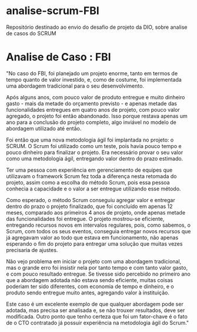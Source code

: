 # analise-scrum-FBI
  Repositório destinado ao envio do desafio de projeto da DIO, sobre analise de casos do SCRUM

# Analise de Caso : FBI

"No caso do FBI, foi planejado um projeto enorme, tanto em termos de tempo quanto de valor investido, e, como de costume, foi implementada uma abordagem tradicional para o seu desenvolvimento.

Após alguns anos, com pouco valor de produto entregue e muito dinheiro gasto - mais da metade do orçamento previsto - e apenas metade das funcionalidades entregues em quatro anos de projeto, com pouco valor agregado, o projeto foi então abandonado. Isso porque restava apenas um ano para a conclusão do projeto completo, algo inviável no modelo de abordagem utilizado até então.

Foi então que uma nova metodologia ágil foi implantada no projeto: o SCRUM. O Scrum foi utilizado como um teste, pois havia pouco tempo e pouco dinheiro para finalizar o projeto. Era necessário provar o seu valor como uma metodologia ágil, entregando valor dentro do prazo estimado.

Ter uma pessoa com experiência em gerenciamento de equipes que utilizavam o framework Scrum fez toda a diferença nesta retomada do projeto, assim como a escolha do método Scrum, pois essa pessoa conhecia a capacidade e o valor a ser entregue utilizando esse método.

Como esperado, o método Scrum conseguiu agregar valor e entregar dentro do prazo o projeto finalizado, que foi concluído em apenas 12 meses, comparado aos primeiros 4 anos de projeto, onde apenas metade das funcionalidades foi entregue. O projeto mostrou-se eficiente, entregando recursos novos em intervalos regulares, pois, como sabemos, o Scrum, com todos os seus eventos, conseguia entregar novos recursos que já agregavam valor ao todo que estava em funcionamento, não apenas esperando o fim do projeto para entregar uma solução que muitas vezes precisaria de ajustes.

Não vejo problema em iniciar o projeto com uma abordagem tradicional, mas o grande erro foi insistir nela por tanto tempo e com tanto valor gasto, e com pouco resultado entregue. Se tivesse sido percebido no primeiro ano que a abordagem adotada não estava sendo eficiente, muitas coisas poderiam ter sido diferentes, com economia de tempo e dinheiro, e o produto sendo entregue muito antes, agregando valor à instituição.

Este caso é um excelente exemplo de que qualquer abordagem pode ser adotada, mas precisa ser analisada e, se não trouxer resultados, deve ser modificada. Outro ponto que tenho certeza que foi um fator-chave é o fato de o CTO contratado já possuir experiência na metodologia ágil do Scrum."

